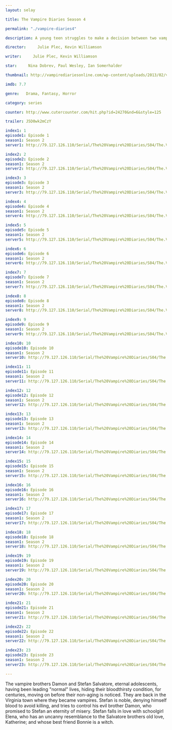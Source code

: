 ```yaml
---
layout: selay

title: The Vampire Diaries Season 4

permalink: "./vampire-diaries4"

description: A young teen struggles to make a decision between two vampire brothers and their supernatural lives. Soon after she discovers the truth her whole world turns upside down.

director:     Julie Plec, Kevin Williamson

writer:     Julie Plec, Kevin Williamson

star:     Nina Dobrev, Paul Wesley, Ian Somerhalder

thumbnail: http://vampirediariesonline.com/wp-content/uploads/2013/02/vampire-diaries-season-4-february-sweeps-poster-3-791x1024.jpg

imdb: 7.7

genre:   Drama, Fantasy, Horror

category: series

counter: http://www.cutercounter.com/hit.php?id=24270&nd=6&style=125

trailer: J5D0wk2mCzY

index1: 1
episode1: Episode 1
season1: Season 2
server1: http://79.127.126.110/Serial/The%20Vampire%20Diaries/S04/The.Vampire.Diaries.S04E01.480p.mkv

index2: 2
episode2: Episode 2
season1: Season 2
server2: http://79.127.126.110/Serial/The%20Vampire%20Diaries/S04/The.Vampire.Diaries.S04E02.480p.mkv

index3: 3
episode3: Episode 3
season1: Season 2
server3: http://79.127.126.110/Serial/The%20Vampire%20Diaries/S04/The.Vampire.Diaries.S04E03.480p.mkv

index4: 4
episode4: Episode 4
season1: Season 2
server4: http://79.127.126.110/Serial/The%20Vampire%20Diaries/S04/The.Vampire.Diaries.S04E04.480p.mkv

index5: 5
episode5: Episode 5
season1: Season 2
server5: http://79.127.126.110/Serial/The%20Vampire%20Diaries/S04/The.Vampire.Diaries.S04E05.480p.mkv

index6: 6
episode6: Episode 6
season1: Season 2
server6: http://79.127.126.110/Serial/The%20Vampire%20Diaries/S04/The.Vampire.Diaries.S04E06.480p.mkv

index7: 7
episode7: Episode 7
season1: Season 2
server7: http://79.127.126.110/Serial/The%20Vampire%20Diaries/S04/The.Vampire.Diaries.S04E07.480p.mkv

index8: 8
episode8: Episode 8
season1: Season 2
server8: http://79.127.126.110/Serial/The%20Vampire%20Diaries/S04/The.Vampire.Diaries.S04E08.480p.mkv

index9: 9
episode9: Episode 9
season1: Season 2
server9: http://79.127.126.110/Serial/The%20Vampire%20Diaries/S04/The.Vampire.Diaries.S04E09.480p.mkv

index10: 10
episode10: Episode 10
season1: Season 2
server10: http://79.127.126.110/Serial/The%20Vampire%20Diaries/S04/The.Vampire.Diaries.S04E10.480p.mkv

index11: 11
episode11: Episode 11
season1: Season 2
server11: http://79.127.126.110/Serial/The%20Vampire%20Diaries/S04/The.Vampire.Diaries.S04E11.480p.mkv

index12: 12
episode12: Episode 12
season1: Season 2
server12: http://79.127.126.110/Serial/The%20Vampire%20Diaries/S04/The.Vampire.Diaries.S04E12.480p.mkv

index13: 13
episode13: Episode 13
season1: Season 2
server13: http://79.127.126.110/Serial/The%20Vampire%20Diaries/S04/The.Vampire.Diaries.S04E13.480p.mkv

index14: 14
episode14: Episode 14
season1: Season 2
server14: http://79.127.126.110/Serial/The%20Vampire%20Diaries/S04/The.Vampire.Diaries.S04E14.480p.mkv

index15: 15
episode15: Episode 15
season1: Season 2
server15: http://79.127.126.110/Serial/The%20Vampire%20Diaries/S04/The.Vampire.Diaries.S04E15.480p.mkv

index16: 16
episode16: Episode 16
season1: Season 2
server16: http://79.127.126.110/Serial/The%20Vampire%20Diaries/S04/The.Vampire.Diaries.S04E16.480p.mkv

index17: 17
episode17: Episode 17
season1: Season 2
server17: http://79.127.126.110/Serial/The%20Vampire%20Diaries/S04/The.Vampire.Diaries.S04E17.480p.mkv

index18: 18
episode18: Episode 18
season1: Season 2
server18: http://79.127.126.110/Serial/The%20Vampire%20Diaries/S04/The.Vampire.Diaries.S04E18.480p.mkv

index19: 19
episode19: Episode 19
season1: Season 2
server19: http://79.127.126.110/Serial/The%20Vampire%20Diaries/S04/The.Vampire.Diaries.S04E19.480p.mkv

index20: 20
episode20: Episode 20
season1: Season 2
server20: http://79.127.126.110/Serial/The%20Vampire%20Diaries/S04/The.Vampire.Diaries.S04E20.480p.mkv

index21: 21
episode21: Episode 21
season1: Season 2
server21: http://79.127.126.110/Serial/The%20Vampire%20Diaries/S04/The.Vampire.Diaries.S04E21.480p.mkv

index22: 22
episode22: Episode 22
season1: Season 2
server22: http://79.127.126.110/Serial/The%20Vampire%20Diaries/S04/The.Vampire.Diaries.S04E22.480p.mkv

index23: 23
episode23: Episode 23
season1: Season 2
server23: http://79.127.126.110/Serial/The%20Vampire%20Diaries/S04/The.Vampire.Diaries.S04E23.480p.mkv 

---
```


The vampire brothers Damon and Stefan Salvatore, eternal adolescents, having been leading "normal" lives, hiding their bloodthirsty condition, for centuries, moving on before their non-aging is noticed. They are back in the Virginia town where they became vampires. Stefan is noble, denying himself blood to avoid killing, and tries to control his evil brother Damon, who promised to Stefan an eternity of misery. Stefan falls in love with schoolgirl Elena, who has an uncanny resemblance to the Salvatore brothers old love, Katherine; and whose best friend Bonnie is a witch.